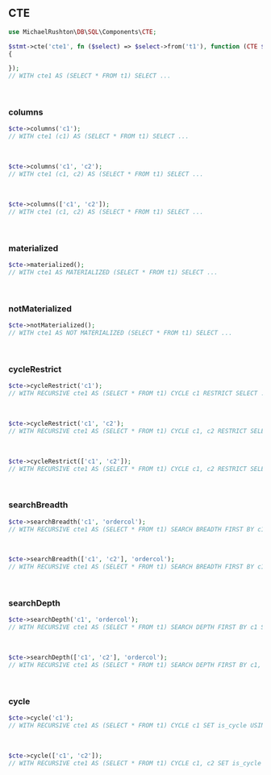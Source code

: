 ## CTE

```php
use MichaelRushton\DB\SQL\Components\CTE;

$stmt->cte('cte1', fn ($select) => $select->from('t1'), function (CTE $cte)
{

});
// WITH cte1 AS (SELECT * FROM t1) SELECT ...
```

<br>

### columns

```php
$cte->columns('c1');
// WITH cte1 (c1) AS (SELECT * FROM t1) SELECT ...
```

<br>

```php
$cte->columns('c1', 'c2');
// WITH cte1 (c1, c2) AS (SELECT * FROM t1) SELECT ...
```

<br>

```php
$cte->columns(['c1', 'c2']);
// WITH cte1 (c1, c2) AS (SELECT * FROM t1) SELECT ...
```

<br>

### materialized

```php
$cte->materialized();
// WITH cte1 AS MATERIALIZED (SELECT * FROM t1) SELECT ...
```

<br>

### notMaterialized

```php
$cte->notMaterialized();
// WITH cte1 AS NOT MATERIALIZED (SELECT * FROM t1) SELECT ...
```

<br>

### cycleRestrict

```php
$cte->cycleRestrict('c1');
// WITH RECURSIVE cte1 AS (SELECT * FROM t1) CYCLE c1 RESTRICT SELECT ...
```

<br>

```php
$cte->cycleRestrict('c1', 'c2');
// WITH RECURSIVE cte1 AS (SELECT * FROM t1) CYCLE c1, c2 RESTRICT SELECT ...
```

<br>

```php
$cte->cycleRestrict(['c1', 'c2']);
// WITH RECURSIVE cte1 AS (SELECT * FROM t1) CYCLE c1, c2 RESTRICT SELECT ...
```

<br>

### searchBreadth

```php
$cte->searchBreadth('c1', 'ordercol');
// WITH RECURSIVE cte1 AS (SELECT * FROM t1) SEARCH BREADTH FIRST BY c1 SET ordercol SELECT ...
```

<br>

```php
$cte->searchBreadth(['c1', 'c2'], 'ordercol');
// WITH RECURSIVE cte1 AS (SELECT * FROM t1) SEARCH BREADTH FIRST BY c1, c2 SET ordercol SELECT ...
```

<br>

### searchDepth

```php
$cte->searchDepth('c1', 'ordercol');
// WITH RECURSIVE cte1 AS (SELECT * FROM t1) SEARCH DEPTH FIRST BY c1 SET ordercol SELECT ...
```

<br>

```php
$cte->searchDepth(['c1', 'c2'], 'ordercol');
// WITH RECURSIVE cte1 AS (SELECT * FROM t1) SEARCH DEPTH FIRST BY c1, c2 SET ordercol SELECT ...
```

<br>

### cycle

```php
$cte->cycle('c1');
// WITH RECURSIVE cte1 AS (SELECT * FROM t1) CYCLE c1 SET is_cycle USING path SELECT ...
```

<br>

```php
$cte->cycle(['c1', 'c2']);
// WITH RECURSIVE cte1 AS (SELECT * FROM t1) CYCLE c1, c2 SET is_cycle USING path SELECT ...
```
